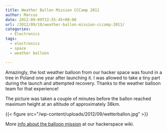 ```yaml
---
title: Weather Ballon Mission CCCamp 2011
author: Marcus
date: 2012-09-09T22:55:45+00:00
url: /2012/09/10/weather-ballon-mission-cccamp-2011/
categories:
  - Electronics
tags:
  - electronics
  - space
  - weather balloon

---
```

Amazingly, the lost weather balloon from our hacker space was found in a tree in Poland one year after launching it. I was allowed to take a tiny part during the launch and attempted recovery. Thanks to the weather balloon team for that experience!

The picture was taken a couple of minutes before the ballon reached maximum height at an altitude of approximately 38km.

{{< figure src="/wp-content/uploads/2012/09/wetterballon.jpg" >}}

More [info about the balloon mission][1] at our hackerspace wiki.

 [1]: http://das-labor.org/wiki/Camp11_Ballon_Mission